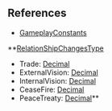 ## References
  * [GameplayConstants](VanillaGameplayConstants.md)

**[RelationShipChangesType](VanillaRelationShipChangesType.md)
  * Trade: [Decimal](Decimal.md)
  * ExternalVision: [Decimal](Decimal.md)
  * InternalVision: [Decimal](Decimal.md)
  * CeaseFire: [Decimal](Decimal.md)
  * PeaceTreaty: [Decimal](Decimal.md)**
